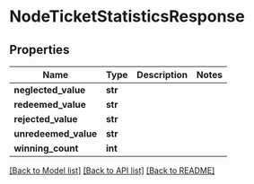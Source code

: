 # NodeTicketStatisticsResponse

## Properties
Name | Type | Description | Notes
------------ | ------------- | ------------- | -------------
**neglected_value** | **str** |  | 
**redeemed_value** | **str** |  | 
**rejected_value** | **str** |  | 
**unredeemed_value** | **str** |  | 
**winning_count** | **int** |  | 

[[Back to Model list]](../README.md#documentation-for-models) [[Back to API list]](../README.md#documentation-for-api-endpoints) [[Back to README]](../README.md)

